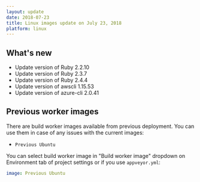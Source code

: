 ```yaml
---
layout: update
date: 2018-07-23
title: Linux images update on July 23, 2018
platform: linux
---
```


## What's new

* Update version of Ruby 2.2.10
* Update version of Ruby 2.3.7
* Update version of Ruby 2.4.4
* Update version of awscli 1.15.53
* Update version of azure-cli 2.0.41

## Previous worker images

There are build worker images available from previous deployment. You can use them in case of any issues with the current images:

* `Previous Ubuntu`

You can select build worker image in "Build worker image" dropdown on Environment tab of project settings or if you use `appveyor.yml`:

```yaml
image: Previous Ubuntu
```